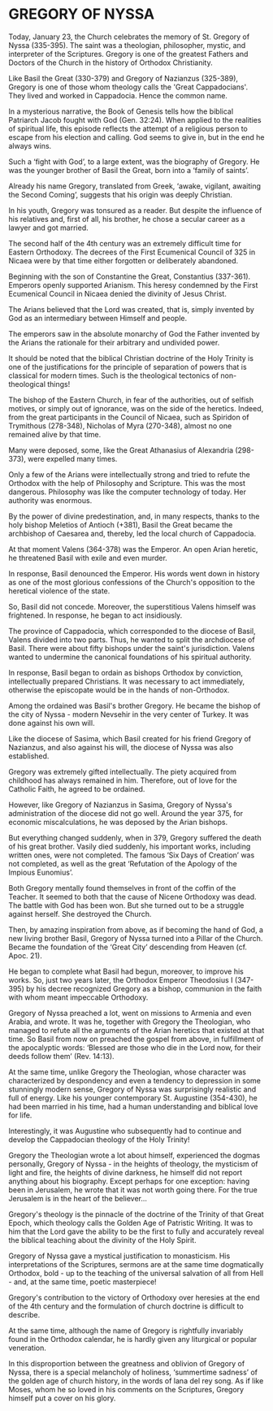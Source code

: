 # GREGORY OF NYSSA

Today, January 23, the Church celebrates the memory of St. Gregory of Nyssa (335-395). The saint was a theologian, philosopher, mystic, and interpreter of the Scriptures. Gregory is one of the greatest Fathers and Doctors of the Church in the history of Orthodox Christianity.

Like Basil the Great (330-379) and Gregory of Nazianzus (325-389), Gregory is one of those whom theology calls the 'Great Cappadocians'. They lived and worked in Cappadocia. Hence the common name.

In a mysterious narrative, the Book of Genesis tells how the biblical Patriarch Jacob fought with God (Gen. 32:24). When applied to the realities of spiritual life, this episode reflects the attempt of a religious person to escape from his election and calling. God seems to give in, but in the end he always wins.

Such a ‘fight with God’, to a large extent, was the biography of Gregory. He was the younger brother of Basil the Great, born into a ‘family of saints’.

Already his name Gregory, translated from Greek, ‘awake, vigilant, awaiting the Second Coming’, suggests that his origin was deeply Christian.

In his youth, Gregory was tonsured as a reader. But despite the influence of his relatives and, first of all, his brother, he chose a secular career as a lawyer and got married.

The second half of the 4th century was an extremely difficult time for Eastern Orthodoxy. The decrees of the First Ecumenical Council of 325 in Nicaea were by that time either forgotten or deliberately abandoned.

Beginning with the son of Constantine the Great, Constantius (337-361). Emperors openly supported Arianism. This heresy condemned by the First Ecumenical Council in Nicaea denied the divinity of Jesus Christ.

The Arians believed that the Lord was created, that is, simply invented by God as an intermediary between Himself and people.

The emperors saw in the absolute monarchy of God the Father invented by the Arians the rationale for their arbitrary and undivided power.

It should be noted that the biblical Christian doctrine of the Holy Trinity is one of the justifications for the principle of separation of powers that is classical for modern times. Such is the theological tectonics of non-theological things!

The bishop of the Eastern Church, in fear of the authorities, out of selfish motives, or simply out of ignorance, was on the side of the heretics. Indeed, from the great participants in the Council of Nicaea, such as Spiridon of Trymithous (278-348), Nicholas of Myra (270-348), almost no one remained alive by that time.

Many were deposed, some, like the Great Athanasius of Alexandria (298-373), were expelled many times.

Only a few of the Arians were intellectually strong and tried to refute the Orthodox with the help of Philosophy and Scripture. This was the most dangerous. Philosophy was like the computer technology of today. Her authority was enormous.

By the power of divine predestination, and, in many respects, thanks to the holy bishop Meletios of Antioch (+381), Basil the Great became the archbishop of Caesarea and, thereby, led the local church of Cappadocia.

At that moment Valens (364-378) was the Emperor. An open Arian heretic, he threatened Basil with exile and even murder.

In response, Basil denounced the Emperor. His words went down in history as one of the most glorious confessions of the Church's opposition to the heretical violence of the state.

So, Basil did not concede. Moreover, the superstitious Valens himself was frightened. In response, he began to act insidiously.

The province of Cappadocia, which corresponded to the diocese of Basil, Valens divided into two parts. Thus, he wanted to split the archdiocese of Basil. There were about fifty bishops under the saint's jurisdiction. Valens wanted to undermine the canonical foundations of his spiritual authority.

In response, Basil began to ordain as bishops Orthodox by conviction, intellectually prepared Christians. It was necessary to act immediately, otherwise the episcopate would be in the hands of non-Orthodox.

Among the ordained was Basil's brother Gregory. He became the bishop of the city of Nyssa - modern Nevsehir in the very center of Turkey. It was done against his own will.

Like the diocese of Sasima, which Basil created for his friend Gregory of Nazianzus, and also against his will, the diocese of Nyssa was also established.

Gregory was extremely gifted intellectually. The piety acquired from childhood has always remained in him. Therefore, out of love for the Catholic Faith, he agreed to be ordained.

However, like Gregory of Nazianzus in Sasima, Gregory of Nyssa's administration of the diocese did not go well. Around the year 375, for economic miscalculations, he was deposed by the Arian bishops.

But everything changed suddenly, when in 379, Gregory suffered the death of his great brother. Vasily died suddenly, his important works, including written ones, were not completed. The famous ‘Six Days of Creation’ was not completed, as well as the great ‘Refutation of the Apology of the Impious Eunomius’.

Both Gregory mentally found themselves in front of the coffin of the Teacher. It seemed to both that the cause of Nicene Orthodoxy was dead. The battle with God has been won. But she turned out to be a struggle against herself. She destroyed the Church.

Then, by amazing inspiration from above, as if becoming the hand of God, a new living brother Basil, Gregory of Nyssa turned into a Pillar of the Church. Became the foundation of the ‘Great City’ descending from Heaven (cf. Apoc. 21).

He began to complete what Basil had begun, moreover, to improve his works. So, just two years later, the Orthodox Emperor Theodosius I (347-395) by his decree recognized Gregory as a bishop, communion in the faith with whom meant impeccable Orthodoxy.

Gregory of Nyssa preached a lot, went on missions to Armenia and even Arabia, and wrote. It was he, together with Gregory the Theologian, who managed to refute all the arguments of the Arian heretics that existed at that time. So Basil from now on preached the gospel from above, in fulfillment of the apocalyptic words: ‘Blessed are those who die in the Lord now, for their deeds follow them’ (Rev. 14:13).

At the same time, unlike Gregory the Theologian, whose character was characterized by despondency and even a tendency to depression in some stunningly modern sense, Gregory of Nyssa was surprisingly realistic and full of energy. Like his younger contemporary St. Augustine (354-430), he had been married in his time, had a human understanding and biblical love for life.

Interestingly, it was Augustine who subsequently had to continue and develop the Cappadocian theology of the Holy Trinity!

Gregory the Theologian wrote a lot about himself, experienced the dogmas personally, Gregory of Nyssa - in the heights of theology, the mysticism of light and fire, the heights of divine darkness, he himself did not report anything about his biography. Except perhaps for one exception: having been in Jerusalem, he wrote that it was not worth going there. For the true Jerusalem is in the heart of the believer...

Gregory's theology is the pinnacle of the doctrine of the Trinity of that Great Epoch, which theology calls the Golden Age of Patristic Writing. It was to him that the Lord gave the ability to be the first to fully and accurately reveal the biblical teaching about the divinity of the Holy Spirit.

Gregory of Nyssa gave a mystical justification to monasticism. His interpretations of the Scriptures, sermons are at the same time dogmatically Orthodox, bold - up to the teaching of the universal salvation of all from Hell - and, at the same time, poetic masterpiece!

Gregory's contribution to the victory of Orthodoxy over heresies at the end of the 4th century and the formulation of church doctrine is difficult to describe.

At the same time, although the name of Gregory is rightfully invariably found in the Orthodox calendar, he is hardly given any liturgical or popular veneration.

In this disproportion between the greatness and oblivion of Gregory of Nyssa, there is a special melancholy of holiness, ‘summertime sadness’ of the golden age of church history, in the words of lana del rey song. As if like Moses, whom he so loved in his comments on the Scriptures, Gregory himself put a cover on his glory.
